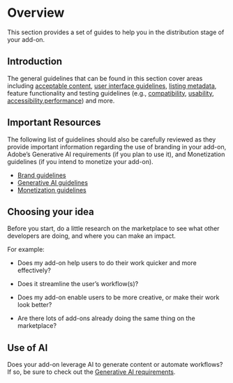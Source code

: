 # Overview

This section provides a set of guides to help you in the distribution stage of your add-on. 

## Introduction
The general guidelines that can be found in this section cover areas including [acceptable content](./content.md), [user interface guidelines](./user_interface.md), [listing metadata](./listing.md), feature functionality and testing guidelines (e.g., [compatibility](./compatibility.md), [usability](./usability.md), [accessibility](./accessibility.md),[performance](./performance.md)) and more. 

## Important Resources
The following list of guidelines should also be carefully reviewed as they provide important information regarding the use of branding in your add-on, Adobe’s Generative AI requirements (if you plan to use it), and Monetization guidelines (if you intend to monetize your add-on).

- [Brand guidelines](../guidelines/brand_guidelines.md) 
- [Generative AI guidelines](../guidelines/genai/)
- [Monetization guidelines](../guidelines/monetization.md/)

## Choosing your idea

Before you start, do a little research on the marketplace to see what other developers are doing, and where you can make an impact.

For example:

- Does my add-on help users to do their work quicker and more effectively?

- Does it streamline the user’s workflow(s)?

- Does my add-on enable users to be more creative, or make their work look better?

- Are there lots of add-ons already doing the same thing on the marketplace?

## Use of AI

Does your add-on leverage AI to generate content or automate workflows? If so, be sure to check out the [Generative AI requirements](../genai/).